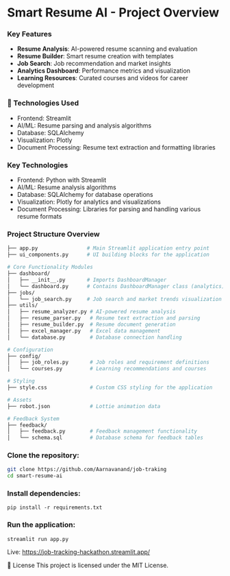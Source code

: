 # Smart Resume AI - Project Overview

### Key Features
- **Resume Analysis**: AI-powered resume scanning and evaluation
- **Resume Builder**: Smart resume creation with templates
- **Job Search**: Job recommendation and market insights
- **Analytics Dashboard**: Performance metrics and visualization
- **Learning Resources**: Curated courses and videos for career development

### 🚀 Technologies Used
- Frontend: Streamlit
- AI/ML: Resume parsing and analysis algorithms
- Database: SQLAlchemy
- Visualization: Plotly
- Document Processing: Resume text extraction and formatting libraries

### Key Technologies
- Frontend: Python with Streamlit
- AI/ML: Resume analysis algorithms
- Database: SQLAlchemy for database operations
- Visualization: Plotly for analytics and visualizations
- Document Processing: Libraries for parsing and handling various resume formats

### Project Structure Overview
```bash
├── app.py                # Main Streamlit application entry point
├── ui_components.py      # UI building blocks for the application

# Core Functionality Modules
├── dashboard/
│   ├── __init__.py       # Imports DashboardManager
│   └── dashboard.py      # Contains DashboardManager class (analytics)
├── jobs/
│   └── job_search.py     # Job search and market trends visualization
├── utils/
│   ├── resume_analyzer.py # AI-powered resume analysis
│   ├── resume_parser.py   # Resume text extraction and parsing
│   ├── resume_builder.py  # Resume document generation
│   ├── excel_manager.py   # Excel data management
│   └── database.py        # Database connection handling

# Configuration
├── config/
│   ├── job_roles.py       # Job roles and requirement definitions
│   └── courses.py         # Learning recommendations and courses

# Styling
├── style.css              # Custom CSS styling for the application

# Assets
├── robot.json             # Lottie animation data

# Feedback System
├── feedback/
│   ├── feedback.py        # Feedback management functionality
│   └── schema.sql         # Database schema for feedback tables
```
### Clone the repository:
```bash
git clone https://github.com/Aarnavanand/job-traking
cd smart-resume-ai
```
### Install dependencies:
```
pip install -r requirements.txt
```
### Run the application:
```
streamlit run app.py
```
Live: https://job-tracking-hackathon.streamlit.app/

📜 License
This project is licensed under the MIT License.
